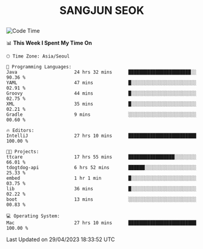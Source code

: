 <h1>
 <p align="center">
   SANGJUN SEOK
 </p>
</h1>

<!--START_SECTION:waka-->
![Code Time](http://img.shields.io/badge/Code%20Time-2%2C519%20hrs%2010%20mins-blue)

📊 **This Week I Spent My Time On** 

```text
🕑︎ Time Zone: Asia/Seoul

💬 Programming Languages: 
Java                     24 hrs 32 mins      ███████████████████████░░   90.36 % 
YAML                     47 mins             █░░░░░░░░░░░░░░░░░░░░░░░░   02.91 % 
Groovy                   44 mins             █░░░░░░░░░░░░░░░░░░░░░░░░   02.75 % 
XML                      35 mins             █░░░░░░░░░░░░░░░░░░░░░░░░   02.21 % 
Gradle                   9 mins              ░░░░░░░░░░░░░░░░░░░░░░░░░   00.60 % 

🔥 Editors: 
IntelliJ                 27 hrs 10 mins      █████████████████████████   100.00 % 

🐱‍💻 Projects: 
ttcare                   17 hrs 55 mins      █████████████████░░░░░░░░   66.01 % 
tdogtdog-api             6 hrs 52 mins       ██████░░░░░░░░░░░░░░░░░░░   25.33 % 
embed                    1 hr 1 min          █░░░░░░░░░░░░░░░░░░░░░░░░   03.75 % 
lib                      36 mins             █░░░░░░░░░░░░░░░░░░░░░░░░   02.22 % 
boot                     13 mins             ░░░░░░░░░░░░░░░░░░░░░░░░░   00.83 % 

💻 Operating System: 
Mac                      27 hrs 10 mins      █████████████████████████   100.00 % 
```


 Last Updated on 29/04/2023 18:33:52 UTC
<!--END_SECTION:waka-->

